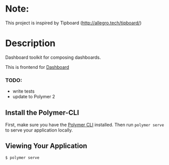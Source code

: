 # Note:

This project is inspired by Tipboard (http://allegro.tech/tipboard/)


# Description

Dashboard toolkit for composing dashboards.

This is frontend for [Dashboard](https://github.com/xliiv/dashboard)

### TODO:

* write tests
* update to Polymer 2


## Install the Polymer-CLI

First, make sure you have the [Polymer CLI](https://www.npmjs.com/package/polymer-cli) installed. Then run `polymer serve` to serve your application locally.

## Viewing Your Application

```
$ polymer serve
```
